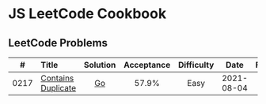 # JS LeetCode Cookbook

## LeetCode Problems

|  #   | Title                                                                  |                                             Solution                                              | Acceptance | Difficulty |    Date    | Frequency |
| :--: | :--------------------------------------------------------------------- | :-----------------------------------------------------------------------------------------------: | :--------: | :--------: | :--------: | :-------: |
| 0217 | [Contains Duplicate](https://leetcode.com/problems/contains-duplicate) | [Go](https://github.com/pfowenli/js-leetcode-cookbook/tree/main/0217.contains-duplicate) |   57.9%    |    Easy    | 2021-08-04 |           |
